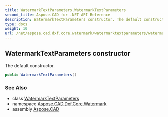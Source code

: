 ```yaml
---
title: WatermarkTextParameters.WatermarkTextParameters
second_title: Aspose.CAD for .NET API Reference
description: WatermarkTextParameters constructor. The default constructor
type: docs
weight: 10
url: /net/aspose.cad.dxf.core.watermark/watermarktextparameters/watermarktextparameters/
---
```

## WatermarkTextParameters constructor

The default constructor.

```csharp
public WatermarkTextParameters()
```

### See Also

* class [WatermarkTextParameters](../)
* namespace [Aspose.CAD.Dxf.Core.Watermark](../../watermarktextparameters/)
* assembly [Aspose.CAD](../../../)


